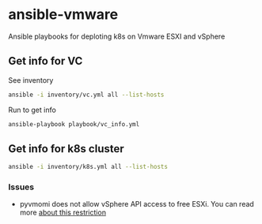# ansible-vmware

Ansible playbooks for deploting k8s on Vmware ESXI and vSphere

## Get info for VC

See inventory

```bash
ansible -i inventory/vc.yml all --list-hosts
```

Run to get info

```bash
ansible-playbook playbook/vc_info.yml
```

## Get info for k8s cluster

```bash
ansible -i inventory/k8s.yml all --list-hosts
```

### Issues

- pyvmomi does not allow vSphere API access to free ESXi. You can read more [about this restriction](https://github.com/ansible/ansible/issues/42262#issuecomment-512876488)

